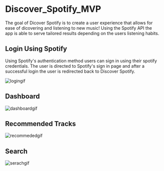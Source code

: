 # Discover_Spotify_MVP
The goal of Dicover Spotify is to create a user experience that allows for ease of dicovering and listening to new music! Using the Spotify API the app is able to serve tailored results depending on the users listening habits.

## Login Using Spotify
Using Spotify's authentication method users can sign in using their spotify credentials. The user is directed to Spotify's sign in page and after a successful login the user is redirected back to Discover Spotify.

![logingif](https://user-images.githubusercontent.com/102435134/217626279-c2d6e738-8965-46ed-85e2-c9e90ee545e4.gif)

## Dashboard
![dashboardgif](https://user-images.githubusercontent.com/102435134/217626300-1a293d64-6445-437a-a22b-311262e51cdf.gif)

## Recommended Tracks
![recommededgif](https://user-images.githubusercontent.com/102435134/217626322-5800a455-271d-4a0c-b48c-cdc152f93d5e.gif)

## Search
![serachgif](https://user-images.githubusercontent.com/102435134/217626339-13d11e0a-4648-4309-9507-f375d6aa5d16.gif)
